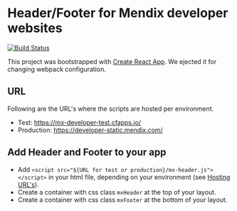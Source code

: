 # Header/Footer for Mendix developer websites

[![Build Status](https://secure.travis-ci.org/mendix/mx-developer.png?branch=master)](https://travis-ci.org/mendix/mx-developer)

This project was bootstrapped with [Create React App](https://github.com/facebook/create-react-app). We ejected it for changing webpack configuration.

## URL

Following are the URL's where the scripts are hosted per environment.

-   Test: <https://mx-developer-test.cfapps.io/>
-   Production: <https://developer-static.mendix.com/>

## Add Header and Footer to your app

-   Add `<script src="${URL for test or production}/mx-header.js"></script>` in your html file, depending on your environment (see [Hosting URL's](#URL)).
-   Create a container with css class `mxHeader` at the top of your layout.
-   Create a container with css class `mxFooter` at the bottom of your layout.

